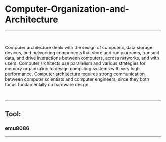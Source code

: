 # Computer-Organization-and-Architecture
<hr>
<br>
<p>Computer architecture deals with the design of computers, data storage devices, and networking components that store and run programs, transmit data, and drive interactions between computers, across networks, and with users. Computer architects use parallelism and various strategies for memory organization to design computing systems with very high performance. Computer architecture requires strong communication between computer scientists and computer engineers, since they both focus fundamentally on hardware design.</p>
<br>
<hr>
<h2> Tool: </h2>
<h3> emu8086 </h3>
<hr>

